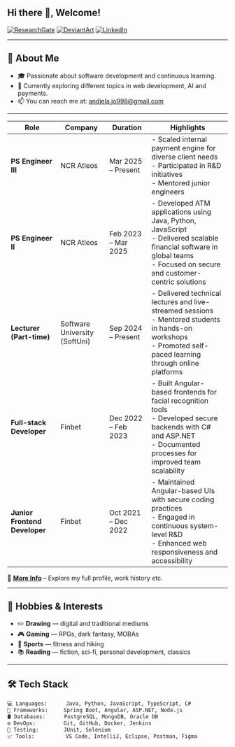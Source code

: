 <!-- Banner Image -->
<!--![Header](https://github.com/asshai98/asshai98/blob/main/banner.jpg) -->

## Hi there 👋, Welcome!

[![ResearchGate](https://img.shields.io/badge/-ResearchGate-00CCBB?style=for-the-badge&logo=researchgate&logoColor=white)](https://www.researchgate.net/profile/Andjela-Jovanovic-4?ev=hdr_xprf)
[![DeviantArt](https://img.shields.io/badge/-DeviantArt-05CC47?style=for-the-badge&logo=deviantart&logoColor=white)](https://www.deviantart.com/asshaipixel)
[![LinkedIn](https://img.shields.io/badge/-LinkedIn-0077B5?style=flat&logo=linkedin&logoColor=white)](https://www.linkedin.com/in/an%C4%91elajovanovi%C4%87/)

---

## 🚀 About Me
- 🎓 Passionate about software development and continuous learning.
- 🌱 Currently exploring different topics in web development, AI and payments.
- 📫 You can reach me at: [andjela.jo998@gmail.com](mailto:andjela.jo998@gmail.com)

---

| Role | Company | Duration | Highlights |
|------|---------|----------|------------|
| **PS Engineer III** | NCR Atleos | Mar 2025 – Present | - Scaled internal payment engine for diverse client needs<br>- Participated in R&D initiatives <br>- Mentored junior engineers  |
| **PS Engineer II** | NCR Atleos | Feb 2023 – Mar 2025 | - Developed ATM applications using Java, Python, JavaScript<br>- Delivered scalable financial software in global teams<br>- Focused on secure and customer-centric solutions |
| **Lecturer (Part-time)** | Software University (SoftUni) | Sep 2024 – Present | - Delivered technical lectures and live-streamed sessions<br>- Mentored students in hands-on workshops<br>- Promoted self-paced learning through online platforms |
| **Full-stack Developer** | Finbet | Dec 2022 – Feb 2023 | - Built Angular-based frontends for facial recognition tools<br>- Developed secure backends with C# and ASP.NET<br>- Documented processes for improved team scalability |
| **Junior Frontend Developer** | Finbet | Oct 2021 – Dec 2022 | - Maintained Angular-based UIs with secure coding practices<br>- Engaged in continuous system-level R&D<br>- Enhanced web responsiveness and accessibility |

🔗 [**More Info**](https://www.linkedin.com/in/an%C4%91elajovanovi%C4%87/) – Explore my full profile, work history etc.

---

## 🎨 Hobbies & Interests

- ✏️ **Drawing** — digital and traditional mediums 
- 🎮 **Gaming** — RPGs, dark fantasy, MOBAs
- 🏐 **Sports** — fitness and hiking  
- 📚 **Reading** — fiction, sci-fi, personal development, classics

---

## 🛠️ Tech Stack

```bash
💻 Languages:      Java, Python, JavaScript, TypeScript, C#
🧰 Frameworks:     Spring Boot, Angular, ASP.NET, Node.js
🛢️ Databases:      PostgreSQL, MongoDB, Oracle DB
⚙️ DevOps:         Git, GitHub, Docker, Jenkins
🧪 Testing:        JUnit, Selenium
📈 Tools:          VS Code, IntelliJ, Eclipse, Postman, Figma

